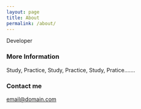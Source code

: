 ```yaml
---
layout: page
title: About
permalink: /about/
---
```


Developer 

### More Information

Study, Practice, Study, Practice, Study, Pratice.......

### Contact me

[email@domain.com](mailto:tysonchae@gmail.com)
